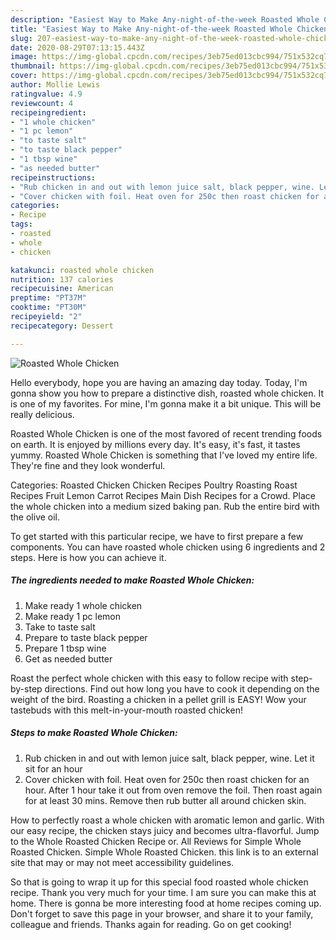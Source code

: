 ```yaml
---
description: "Easiest Way to Make Any-night-of-the-week Roasted Whole Chicken"
title: "Easiest Way to Make Any-night-of-the-week Roasted Whole Chicken"
slug: 207-easiest-way-to-make-any-night-of-the-week-roasted-whole-chicken
date: 2020-08-29T07:13:15.443Z
image: https://img-global.cpcdn.com/recipes/3eb75ed013cbc994/751x532cq70/roasted-whole-chicken-recipe-main-photo.jpg
thumbnail: https://img-global.cpcdn.com/recipes/3eb75ed013cbc994/751x532cq70/roasted-whole-chicken-recipe-main-photo.jpg
cover: https://img-global.cpcdn.com/recipes/3eb75ed013cbc994/751x532cq70/roasted-whole-chicken-recipe-main-photo.jpg
author: Mollie Lewis
ratingvalue: 4.9
reviewcount: 4
recipeingredient:
- "1 whole chicken"
- "1 pc lemon"
- "to taste salt"
- "to taste black pepper"
- "1 tbsp wine"
- "as needed butter"
recipeinstructions:
- "Rub chicken in and out with lemon juice salt, black pepper, wine. Let it sit for an hour"
- "Cover chicken with foil. Heat oven for 250c then roast chicken for an hour. After 1 hour take it out from oven remove the foil. Then roast again for at least 30 mins. Remove then rub butter all around chicken skin."
categories:
- Recipe
tags:
- roasted
- whole
- chicken

katakunci: roasted whole chicken 
nutrition: 137 calories
recipecuisine: American
preptime: "PT37M"
cooktime: "PT30M"
recipeyield: "2"
recipecategory: Dessert

---
```



![Roasted Whole Chicken](https://img-global.cpcdn.com/recipes/3eb75ed013cbc994/751x532cq70/roasted-whole-chicken-recipe-main-photo.jpg)

Hello everybody, hope you are having an amazing day today. Today, I'm gonna show you how to prepare a distinctive dish, roasted whole chicken. It is one of my favorites. For mine, I'm gonna make it a bit unique. This will be really delicious.

Roasted Whole Chicken is one of the most favored of recent trending foods on earth. It is enjoyed by millions every day. It's easy, it's fast, it tastes yummy. Roasted Whole Chicken is something that I've loved my entire life. They're fine and they look wonderful.

Categories: Roasted Chicken Chicken Recipes Poultry Roasting Roast Recipes Fruit Lemon Carrot Recipes Main Dish Recipes for a Crowd. Place the whole chicken into a medium sized baking pan. Rub the entire bird with the olive oil.


To get started with this particular recipe, we have to first prepare a few components. You can have roasted whole chicken using 6 ingredients and 2 steps. Here is how you can achieve it.

<!--inarticleads1-->

##### The ingredients needed to make Roasted Whole Chicken:

1. Make ready 1 whole chicken
1. Make ready 1 pc lemon
1. Take to taste salt
1. Prepare to taste black pepper
1. Prepare 1 tbsp wine
1. Get as needed butter


Roast the perfect whole chicken with this easy to follow recipe with step-by-step directions. Find out how long you have to cook it depending on the weight of the bird. Roasting a chicken in a pellet grill is EASY! Wow your tastebuds with this melt-in-your-mouth roasted chicken! 

<!--inarticleads2-->

##### Steps to make Roasted Whole Chicken:

1. Rub chicken in and out with lemon juice salt, black pepper, wine. Let it sit for an hour
1. Cover chicken with foil. Heat oven for 250c then roast chicken for an hour. After 1 hour take it out from oven remove the foil. Then roast again for at least 30 mins. Remove then rub butter all around chicken skin.


How to perfectly roast a whole chicken with aromatic lemon and garlic. With our easy recipe, the chicken stays juicy and becomes ultra-flavorful. Jump to the Whole Roasted Chicken Recipe or. All Reviews for Simple Whole Roasted Chicken. Simple Whole Roasted Chicken. this link is to an external site that may or may not meet accessibility guidelines. 

So that is going to wrap it up for this special food roasted whole chicken recipe. Thank you very much for your time. I am sure you can make this at home. There is gonna be more interesting food at home recipes coming up. Don't forget to save this page in your browser, and share it to your family, colleague and friends. Thanks again for reading. Go on get cooking!
